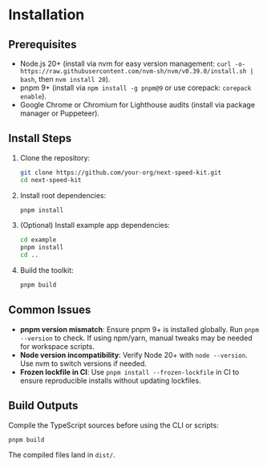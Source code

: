 # Installation

## Prerequisites

- Node.js 20+ (install via nvm for easy version management: `curl -o- https://raw.githubusercontent.com/nvm-sh/nvm/v0.39.0/install.sh | bash`, then `nvm install 20`).
- pnpm 9+ (install via `npm install -g pnpm@9` or use corepack: `corepack enable`).
- Google Chrome or Chromium for Lighthouse audits (install via package manager or Puppeteer).

## Install Steps

1. Clone the repository:
   ```bash
   git clone https://github.com/your-org/next-speed-kit.git
   cd next-speed-kit
   ```

2. Install root dependencies:
   ```bash
   pnpm install
   ```

3. (Optional) Install example app dependencies:
   ```bash
   cd example
   pnpm install
   cd ..
   ```

4. Build the toolkit:
   ```bash
   pnpm build
   ```

## Common Issues

- **pnpm version mismatch**: Ensure pnpm 9+ is installed globally. Run `pnpm --version` to check. If using npm/yarn, manual tweaks may be needed for workspace scripts.
- **Node version incompatibility**: Verify Node 20+ with `node --version`. Use nvm to switch versions if needed.
- **Frozen lockfile in CI**: Use `pnpm install --frozen-lockfile` in CI to ensure reproducible installs without updating lockfiles.

## Build Outputs

Compile the TypeScript sources before using the CLI or scripts:

```bash
pnpm build
```

The compiled files land in `dist/`.